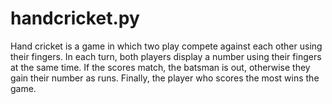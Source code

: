 # handcricket.py
Hand cricket is a game in which two play compete against each other using their fingers. In each turn, both players display a number using their fingers at the same time. If the scores match, the batsman is out, otherwise they gain their number as runs. Finally, the player who scores the most wins the game.
